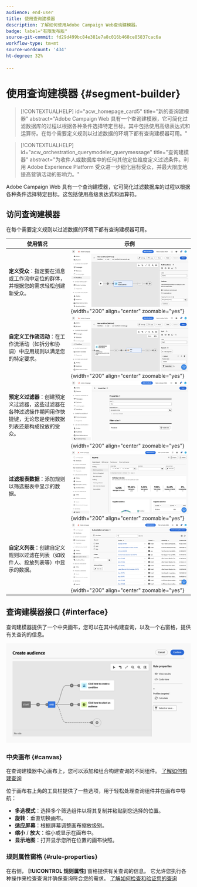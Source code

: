 ```yaml
---
audience: end-user
title: 使用查询建模器
description: 了解如何使用Adobe Campaign Web查询建模器。
badge: label="有限发布版"
source-git-commit: fd29d499bc84e381e7a8c016b468ce85837cac6a
workflow-type: tm+mt
source-wordcount: '434'
ht-degree: 32%

---
```


# 使用查询建模器 {#segment-builder}


>[!CONTEXTUALHELP]
>id="acw_homepage_card5"
>title="新的查询建模器"
>abstract="Adobe Campaign Web 具有一个查询建模器，它可简化过滤数据库的过程以根据各种条件选择特定目标。其中包括使用高级表达式和运算符。在每个需要定义规则以过滤数据的环境下都有查询建模器可用。"

>[!CONTEXTUALHELP]
>id="acw_orchestration_querymodeler_querymessage"
>title="查询建模器"
>abstract="为收件人或数据库中的任何其他定位维度定义过滤条件。利用 Adobe Experience Platform 受众进一步细化目标受众，并最大限度地提高营销活动的影响力。"

Adobe Campaign Web 具有一个查询建模器，它可简化过滤数据库的过程以根据各种条件选择特定目标。这包括使用高级表达式和运算符。

## 访问查询建模器

在每个需要定义规则以过滤数据的环境下都有查询建模器可用。

| 使用情况 | 示例 |
|  ---  |  ---  |
| **定义受众**：指定要在消息或工作流中定位的群体，并根据您的需求轻松创建新受众。 | ![](assets/access-audience.png){width="200" align="center" zoomable="yes"} |
| **自定义工作流活动**：在工作流活动（如拆分和协调）中应用规则以满足您的特定要求。 | ![](assets/access-workflow.png){width="200" align="center" zoomable="yes"} |
| **预定义过滤器**：创建预定义过滤器，这些过滤器在各种过滤操作期间用作快捷键，无论您是使用数据列表还是构成投放的受众。 | ![](assets/access-predefined-filter.png){width="200" align="center" zoomable="yes"} |
| **过滤报表数据**：添加规则以筛选报表中显示的数据。 | ![](assets/access-reports.png){width="200" align="center" zoomable="yes"} |
| **自定义列表**：创建自定义规则以过滤在列表（如收件人、投放列表等）中显示的数据。 | ![](assets/access-lists.png){width="200" align="center" zoomable="yes"} |

<!--**Dynamize content**: make your content dynamic by creating conditions that define which content should be displayed to different recipients, ensuring personalized and relevant messaging.

+++Example

![](assets/access-audience.png)

 +++
-->

## 查询建模器接口 {#interface}

查询建模器提供了一个中央画布，您可以在其中构建查询，以及一个右窗格，提供有关查询的信息。

![](assets/query-interface.png)

### 中央画布 {#canvas}

在查询建模器中心画布上，您可以添加和组合构建查询的不同组件。 [了解如何构建查询](build-query.md)

位于画布右上角的工具栏提供了一些选项，用于轻松处理查询组件并在画布中导航：

* **多选模式**：选择多个筛选组件以将其复制并粘贴到您选择的位置。
* **旋转**：垂直切换画布。
* **适应屏幕**：根据屏幕调整画布缩放级别。
* **缩小** / **放大**：缩小或显示在画布中。
* **显示地图**：打开显示您所在位置的画布快照。

### 规则属性窗格 {#rule-properties}

在右侧， **[!UICONTROL 规则属性]** 窗格提供有关查询的信息。 它允许您执行各种操作来检查查询并确保查询符合您的需求。 [了解如何检查和验证您的查询](build-query.md#check-and-validate-your-query)
